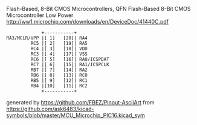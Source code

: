Flash-Based, 8-Bit CMOS Microcontrollers, QFN
Flash-Based 8-Bit CMOS Microcontroller Low Power
http://ww1.microchip.com/downloads/en/DeviceDoc/41440C.pdf


	             +-----------+
	RA3/MCLR/VPP |[ 1]   [20]| RA4
	         RC5 |[ 2]   [19]| RA5
	         RC4 |[ 3]   [18]| VDD
	         RC3 |[ 4]   [17]| VSS
	         RC6 |[ 5]   [16]| RA0/ICSPDAT
	         RC7 |[ 6]   [15]| RA1/ICSPCLK
	         RB7 |[ 7]   [14]| RA2
	         RB6 |[ 8]   [13]| RC0
	         RB5 |[ 9]   [12]| RC1
	         RB4 |[10]   [11]| RC2
	             +-----------+


generated by https://github.com/FBEZ/Pinout-AsciiArt from https://github.com/ask6483/kicad-symbols/blob/master/MCU_Microchip_PIC16.kicad_sym